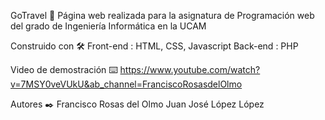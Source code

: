 
GoTravel 🚀
Página web realizada para la asignatura de Programación web del grado de Ingeniería Informática en la UCAM

Construido con 🛠️
Front-end : HTML, CSS, Javascript
Back-end : PHP

Video de demostración ⌨️
https://www.youtube.com/watch?v=7MSY0veVUkU&ab_channel=FranciscoRosasdelOlmo

Autores ✒️
Francisco Rosas del Olmo
Juan José López López

